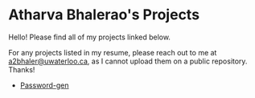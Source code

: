 # Atharva Bhalerao's Projects

Hello! Please find all of my projects linked below. 

For any projects listed in my resume, please reach out to me at a2bhaler@uwaterloo.ca, as I cannot upload them on a public repository. Thanks!

- [Password-gen](https://github.com/atharva-b/password-gen)
